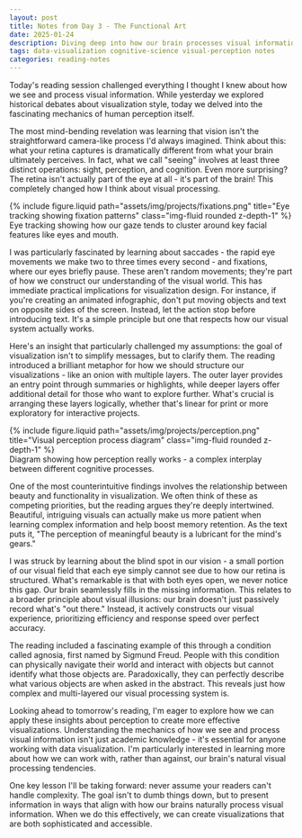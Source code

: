 ```yaml
---
layout: post
title: Notes from Day 3 - The Functional Art
date: 2025-01-24
description: Diving deep into how our brain processes visual information and what it means for creating effective visualizations
tags: data-visualization cognitive-science visual-perception notes
categories: reading-notes
---
```


Today's reading session challenged everything I thought I knew about how we see and process visual information. While yesterday we explored historical debates about visualization style, today we delved into the fascinating mechanics of human perception itself.

The most mind-bending revelation was learning that vision isn't the straightforward camera-like process I'd always imagined. Think about this: what your retina captures is dramatically different from what your brain ultimately perceives. In fact, what we call "seeing" involves at least three distinct operations: sight, perception, and cognition. Even more surprising? The retina isn't actually part of the eye at all - it's part of the brain! This completely changed how I think about visual processing.

<div class="row mt-3">
    <div class="col-sm mt-3 mt-md-0">
        {% include figure.liquid path="assets/img/projects/fixations.png" title="Eye tracking showing fixation patterns" class="img-fluid rounded z-depth-1" %}
    </div>
</div>
<div class="caption">
    Eye tracking showing how our gaze tends to cluster around key facial features like eyes and mouth.
</div>

I was particularly fascinated by learning about saccades - the rapid eye movements we make two to three times every second - and fixations, where our eyes briefly pause. These aren't random movements; they're part of how we construct our understanding of the visual world. This has immediate practical implications for visualization design. For instance, if you're creating an animated infographic, don't put moving objects and text on opposite sides of the screen. Instead, let the action stop before introducing text. It's a simple principle but one that respects how our visual system actually works.

Here's an insight that particularly challenged my assumptions: the goal of visualization isn't to simplify messages, but to clarify them. The reading introduced a brilliant metaphor for how we should structure our visualizations - like an onion with multiple layers. The outer layer provides an entry point through summaries or highlights, while deeper layers offer additional detail for those who want to explore further. What's crucial is arranging these layers logically, whether that's linear for print or more exploratory for interactive projects.

<div class="row mt-3">
    <div class="col-sm mt-3 mt-md-0">
        {% include figure.liquid path="assets/img/projects/perception.png" title="Visual perception process diagram" class="img-fluid rounded z-depth-1" %}
    </div>
</div>
<div class="caption">
    Diagram showing how perception really works - a complex interplay between different cognitive processes.
</div>

One of the most counterintuitive findings involves the relationship between beauty and functionality in visualization. We often think of these as competing priorities, but the reading argues they're deeply intertwined. Beautiful, intriguing visuals can actually make us more patient when learning complex information and help boost memory retention. As the text puts it, "The perception of meaningful beauty is a lubricant for the mind's gears."

I was struck by learning about the blind spot in our vision - a small portion of our visual field that each eye simply cannot see due to how our retina is structured. What's remarkable is that with both eyes open, we never notice this gap. Our brain seamlessly fills in the missing information. This relates to a broader principle about visual illusions: our brain doesn't just passively record what's "out there." Instead, it actively constructs our visual experience, prioritizing efficiency and response speed over perfect accuracy.

The reading included a fascinating example of this through a condition called agnosia, first named by Sigmund Freud. People with this condition can physically navigate their world and interact with objects but cannot identify what those objects are. Paradoxically, they can perfectly describe what various objects are when asked in the abstract. This reveals just how complex and multi-layered our visual processing system is.

Looking ahead to tomorrow's reading, I'm eager to explore how we can apply these insights about perception to create more effective visualizations. Understanding the mechanics of how we see and process visual information isn't just academic knowledge - it's essential for anyone working with data visualization. I'm particularly interested in learning more about how we can work with, rather than against, our brain's natural visual processing tendencies.

One key lesson I'll be taking forward: never assume your readers can't handle complexity. The goal isn't to dumb things down, but to present information in ways that align with how our brains naturally process visual information. When we do this effectively, we can create visualizations that are both sophisticated and accessible.
